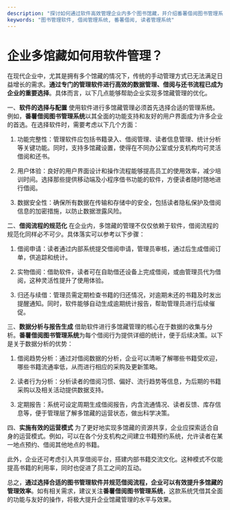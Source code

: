 ```yaml
---
description: "探讨如何通过软件高效管理企业内多个图书馆藏，并介绍番薯借阅图书管理系统的优势与实践。"
keywords: "图书管理软件, 借阅管理系统, 番薯借阅, 读者管理系统"
---
```

# 企业多馆藏如何用软件管理？

在现代企业中，尤其是拥有多个馆藏的情况下，传统的手动管理方式已无法满足日益增长的需求。**通过专门的管理软件进行高效的数据管理、借阅与还书流程已成为企业的重要选择**。具体而言，以下几点能够帮助企业实现多馆藏管理的优化。

一、**软件的选择与配置**
使用软件进行多馆藏管理必须首先选择合适的管理系统。例如，**番薯借阅图书管理系统**以其全面的功能支持和友好的用户界面成为许多企业的首选。在选择软件时，需要考虑以下几个方面：

1. 功能完整性：管理软件应包括书籍录入、借阅管理、读者信息管理、统计分析等关键功能。同时，支持多馆藏设置，使得在不同办公室或分支机构均可灵活借阅和还书。
   
2. 用户体验：良好的用户界面设计和操作流程能够提高员工的使用效率，减少培训时间。选择那些提供移动端及小程序借书功能的软件，方便读者随时随地进行借阅。

3. 数据安全性：确保所有数据在传输和存储中的安全，包括读者隐私保护及借阅信息的加密措施，以防止数据泄露风险。

二、**借阅流程的规范化**
在企业内，多馆藏的管理不仅仅依赖于软件，借阅流程的规范化同样必不可少。具体落实可以参考以下步骤：

1. 借阅申请：读者通过内部系统提交借阅申请，管理员审核，通过后生成借阅订单，供追踪和统计。

2. 实物借阅：借助软件，读者可在自助借还设备上完成借阅，或由管理员代为借阅，这种灵活性提升了使用体验。

3. 归还与续借：管理员需定期检查书籍的归还情况，对逾期未还的书籍及时发出提醒通知。同时，软件能够自动生成逾期统计报告，帮助管理员进行后续催促。

三、**数据分析与报告生成**
借助软件进行多馆藏管理的核心在于数据的收集与分析。**番薯借阅图书管理系统**为每个借阅行为提供详细的统计，便于后续决策。以下是关于数据分析的优势：

1. 借阅趋势分析：通过对借阅数据的分析，企业可以清晰了解哪些书籍受欢迎，哪些书籍流通率低，从而进行相应的采购及更新策略。

2. 读者行为分析：分析读者的借阅习惯、偏好、流行趋势等信息，为后期的书籍采购以及相关活动提供数据支持。

3. 定期报告：系统可设定周期生成借阅报告，内含流通情况、读者反馈、库存信息等，便于管理层了解多馆藏的运营状态，做出科学决策。

四、**实施有效的运营模式**
为了更好地实现多馆藏的资源共享，企业应探索适合自身的运营模式。例如，可以在各个分支机构之间建立书籍预约系统，允许读者在某一地点预约、借阅其他地点的书籍。

此外，企业还可考虑引入共享借阅平台，搭建内部书籍交流文化。这种模式不仅能提高书籍的利用率，同时也促进了员工之间的互动。

总之，**通过选择合适的图书管理软件并规范借阅流程，企业可以有效提升多馆藏的管理效率**。如有相关需求，建议关注**番薯借阅图书管理系统**，这款系统凭借其全面的功能与友好的操作，将极大提升企业馆藏管理的水平与效果。
